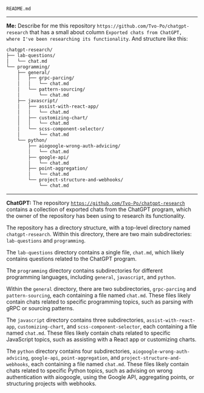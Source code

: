 
```
README.md
```

---


**Me:**
Describe for me this repository `https://github.com/Tvo-Po/chatgpt-research` that has a small about column `Exported chats from ChatGPT, where I've been researching its functionality`. And structure like this:
```markdown
chatgpt-research/
├── lab-questions/
│   └── chat.md
└── programming/
    ├── general/
    │   ├── grpc-parcing/
    │   │   └── chat.md
    │   └── pattern-sourcing/
    │       └── chat.md
    ├── javascript/
    │   ├── assist-with-react-app/
    │   │   └── chat.md
    │   ├── customizing-chart/
    │   │   └── chat.md
    │   └── scss-component-selector/
    │       └── chat.md
    └── python/
        ├── aiogoogle-wrong-auth-advicing/
        │   └── chat.md
        ├── google-api/
        │   └── chat.md
        ├── point-aggregation/
        │   └── chat.md
        └── project-structure-and-webhooks/
            └── chat.md
```

---

**ChatGPT:**
The repository <code>https://github.com/Tvo-Po/chatgpt-research</code> contains a collection of exported chats from the ChatGPT program, which the owner of the repository has been using to research its functionality.<br/>

The repository has a directory structure, with a top-level directory named <code>chatgpt-research</code>. Within this directory, there are two main subdirectories: <code>lab-questions</code> and <code>programming</code>.<br/>

The <code>lab-questions</code> directory contains a single file, <code>chat.md</code>, which likely contains questions related to the ChatGPT program.<br/>

The <code>programming</code> directory contains subdirectories for different programming languages, including <code>general</code>, <code>javascript</code>, and <code>python</code>.<br/>

Within the <code>general</code> directory, there are two subdirectories, <code>grpc-parcing</code> and <code>pattern-sourcing</code>, each containing a file named <code>chat.md</code>. These files likely contain chats related to specific programming topics, such as parsing with gRPC or sourcing patterns.<br/>

The <code>javascript</code> directory contains three subdirectories, <code>assist-with-react-app</code>, <code>customizing-chart</code>, and <code>scss-component-selector</code>, each containing a file named <code>chat.md</code>. These files likely contain chats related to specific JavaScript topics, such as assisting with a React app or customizing charts.<br/>

The <code>python</code> directory contains four subdirectories, <code>aiogoogle-wrong-auth-advicing</code>, <code>google-api</code>, <code>point-aggregation</code>, and <code>project-structure-and-webhooks</code>, each containing a file named <code>chat.md</code>. These files likely contain chats related to specific Python topics, such as advising on wrong authentication with aiogoogle, using the Google API, aggregating points, or structuring projects with webhooks.<br/>

